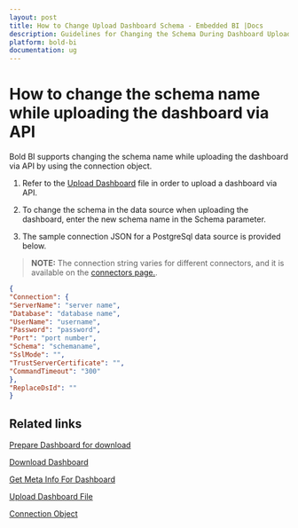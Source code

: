 ```yaml
---
layout: post
title: How to Change Upload Dashboard Schema - Embedded BI |Docs
description: Guidelines for Changing the Schema During Dashboard Upload Using API Step-by-Step Instructions and Best Practices
platform: bold-bi
documentation: ug
---
```


# How to change the schema name while uploading the dashboard via API

Bold BI supports changing the schema name while uploading the dashboard via API by using the connection object.

1. Refer to the [Upload Dashboard](https://help.boldbi.com/server-api-reference/v4.0/api-reference/#operation/Dashboards_UploadDashboard) file in order to upload a dashboard via API.

2. To change the schema in the data source when uploading the dashboard, enter the new schema name in the Schema parameter.

3. The sample connection JSON for a PostgreSql data source is provided below.

> **NOTE:**  The connection string varies for different connectors, and it is available on the [connectors page.](/working-with-data-sources/data-connectors/).
```json
{
"Connection": {
"ServerName": "server name",
"Database": "database name",
"UserName": "username",
"Password": "password",
"Port": "port number",
"Schema": "schemaname",
"SslMode": "",
"TrustServerCertificate": "",
"CommandTimeout": "300"
},
"ReplaceDsId": ""
}
```




## Related links
[Prepare Dashboard for download](https://help.boldbi.com/server-api-reference/v4.0/api-reference/#operation/Dashboards_DownloadDashboard)

[Download Dashboard](https://help.boldbi.com/server-api-reference/v4.0/api-reference/#operation/Dashboard_DownloadDashboardFile)   

[Get Meta Info For Dashboard](https://help.boldbi.com/server-api-reference/v4.0/api-reference/#operation/Dashboards_GetMetaInfo)

[Upload Dashboard File](https://help.boldbi.com/server-api-reference/v4.0/api-reference/#operation/Dashboards_UploadDashboard)

[Connection Object](/working-with-data-sources/data-connectors/postgresql/#for-editing-connection)
